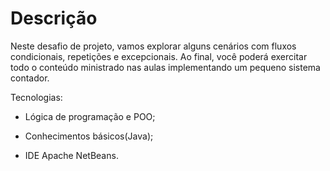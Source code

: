 # Descrição

Neste desafio de projeto, vamos explorar alguns cenários com fluxos condicionais, repetições e excepcionais. Ao final, você poderá exercitar todo o conteúdo ministrado nas aulas implementando um pequeno sistema contador.


Tecnologias:

* Lógica de programação e POO;

* Conhecimentos básicos(Java);

* IDE Apache NetBeans.